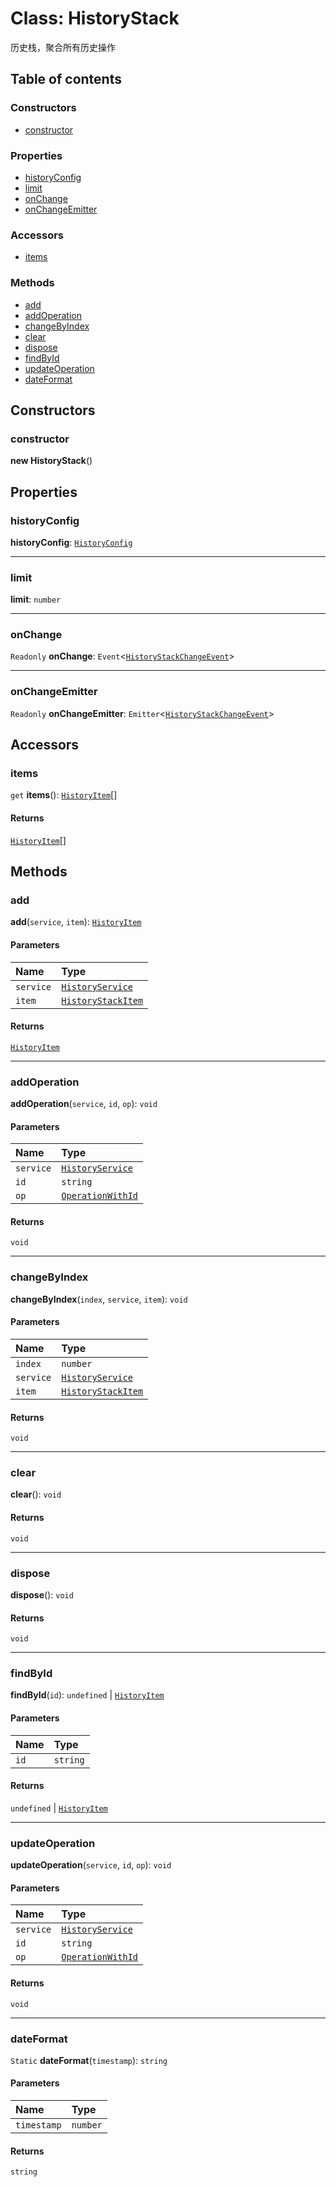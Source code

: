 # Class: HistoryStack

历史栈，聚合所有历史操作

## Table of contents

### Constructors

* [constructor](/auto-docs/free-history-plugin/classes/HistoryStack.md#constructor)

### Properties

* [historyConfig](/auto-docs/free-history-plugin/classes/HistoryStack.md#historyconfig)
* [limit](/auto-docs/free-history-plugin/classes/HistoryStack.md#limit)
* [onChange](/auto-docs/free-history-plugin/classes/HistoryStack.md#onchange)
* [onChangeEmitter](/auto-docs/free-history-plugin/classes/HistoryStack.md#onchangeemitter)

### Accessors

* [items](/auto-docs/free-history-plugin/classes/HistoryStack.md#items)

### Methods

* [add](/auto-docs/free-history-plugin/classes/HistoryStack.md#add)
* [addOperation](/auto-docs/free-history-plugin/classes/HistoryStack.md#addoperation)
* [changeByIndex](/auto-docs/free-history-plugin/classes/HistoryStack.md#changebyindex)
* [clear](/auto-docs/free-history-plugin/classes/HistoryStack.md#clear)
* [dispose](/auto-docs/free-history-plugin/classes/HistoryStack.md#dispose)
* [findById](/auto-docs/free-history-plugin/classes/HistoryStack.md#findbyid)
* [updateOperation](/auto-docs/free-history-plugin/classes/HistoryStack.md#updateoperation)
* [dateFormat](/auto-docs/free-history-plugin/classes/HistoryStack.md#dateformat)

## Constructors

### constructor

**new HistoryStack**()

## Properties

### historyConfig

**historyConfig**: [`HistoryConfig`](/auto-docs/free-history-plugin/classes/HistoryConfig.md)

***

### limit

**limit**: `number`

***

### onChange

`Readonly` **onChange**: `Event`<[`HistoryStackChangeEvent`](/auto-docs/free-history-plugin/types/HistoryStackChangeEvent.md)>

***

### onChangeEmitter

`Readonly` **onChangeEmitter**: `Emitter`<[`HistoryStackChangeEvent`](/auto-docs/free-history-plugin/types/HistoryStackChangeEvent.md)>

## Accessors

### items

`get` **items**(): [`HistoryItem`](/auto-docs/free-history-plugin/interfaces/HistoryItem.md)\[]

#### Returns

[`HistoryItem`](/auto-docs/free-history-plugin/interfaces/HistoryItem.md)\[]

## Methods

### add

**add**(`service`, `item`): [`HistoryItem`](/auto-docs/free-history-plugin/interfaces/HistoryItem.md)

#### Parameters

| Name | Type |
| :------ | :------ |
| `service` | [`HistoryService`](/auto-docs/free-history-plugin/classes/HistoryService.md) |
| `item` | [`HistoryStackItem`](/auto-docs/free-history-plugin/interfaces/HistoryStackItem.md) |

#### Returns

[`HistoryItem`](/auto-docs/free-history-plugin/interfaces/HistoryItem.md)

***

### addOperation

**addOperation**(`service`, `id`, `op`): `void`

#### Parameters

| Name | Type |
| :------ | :------ |
| `service` | [`HistoryService`](/auto-docs/free-history-plugin/classes/HistoryService.md) |
| `id` | `string` |
| `op` | [`OperationWithId`](/auto-docs/free-history-plugin/types/OperationWithId.md) |

#### Returns

`void`

***

### changeByIndex

**changeByIndex**(`index`, `service`, `item`): `void`

#### Parameters

| Name | Type |
| :------ | :------ |
| `index` | `number` |
| `service` | [`HistoryService`](/auto-docs/free-history-plugin/classes/HistoryService.md) |
| `item` | [`HistoryStackItem`](/auto-docs/free-history-plugin/interfaces/HistoryStackItem.md) |

#### Returns

`void`

***

### clear

**clear**(): `void`

#### Returns

`void`

***

### dispose

**dispose**(): `void`

#### Returns

`void`

***

### findById

**findById**(`id`): `undefined` | [`HistoryItem`](/auto-docs/free-history-plugin/interfaces/HistoryItem.md)

#### Parameters

| Name | Type |
| :------ | :------ |
| `id` | `string` |

#### Returns

`undefined` | [`HistoryItem`](/auto-docs/free-history-plugin/interfaces/HistoryItem.md)

***

### updateOperation

**updateOperation**(`service`, `id`, `op`): `void`

#### Parameters

| Name | Type |
| :------ | :------ |
| `service` | [`HistoryService`](/auto-docs/free-history-plugin/classes/HistoryService.md) |
| `id` | `string` |
| `op` | [`OperationWithId`](/auto-docs/free-history-plugin/types/OperationWithId.md) |

#### Returns

`void`

***

### dateFormat

`Static` **dateFormat**(`timestamp`): `string`

#### Parameters

| Name | Type |
| :------ | :------ |
| `timestamp` | `number` |

#### Returns

`string`
